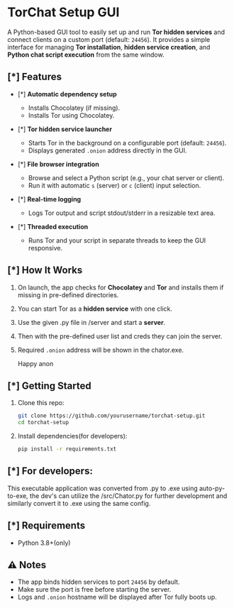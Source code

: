 # TorChat Setup GUI

A Python-based GUI tool to easily set up and run **Tor hidden services** and connect clients on a custom port (default: `24456`).
It provides a simple interface for managing **Tor installation**, **hidden service creation**, and **Python chat script execution** from the same window.

## [*] Features

* [*] **Automatic dependency setup**

  * Installs Chocolatey (if missing).
  * Installs Tor using Chocolatey.
* [*] **Tor hidden service launcher**

  * Starts Tor in the background on a configurable port (default: `24456`).
  * Displays generated `.onion` address directly in the GUI.
* [*] **File browser integration**

  * Browse and select a Python script (e.g., your chat server or client).
  * Run it with automatic `s` (server) or `c` (client) input selection.
* [*] **Real-time logging**

  * Logs Tor output and script stdout/stderr in a resizable text area.
* [*] **Threaded execution**

  * Runs Tor and your script in separate threads to keep the GUI responsive.

## [*] How It Works

1. On launch, the app checks for **Chocolatey** and **Tor** and installs them if missing in pre-defined directories.
2. You can start Tor as a **hidden service** with one click.
3. Use the given .py file in /server and start a **server**.
4. Then with the pre-defined user list and creds they can join the server.
5. Required `.onion` address will be shown in the chator.exe.

   Happy anon

## [*] Getting Started

1. Clone this repo:

   ```bash
   git clone https://github.com/yourusername/torchat-setup.git
   cd torchat-setup
   ```
2. Install dependencies(for developers):

   ```bash
   pip install -r requirements.txt
   ```
## [*] For developers:

   This executable application was converted from .py to .exe using auto-py-to-exe, the dev's can utilize the /src/Chator.py for further development and similarly convert it to .exe using the same config.
   
## [*] Requirements

* Python 3.8+(only)

## ⚠️ Notes

* The app binds hidden services to port `24456` by default.
* Make sure the port is free before starting the server.
* Logs and `.onion` hostname will be displayed after Tor fully boots up.
